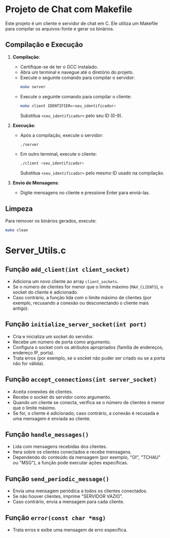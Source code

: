 # Projeto de Chat com Makefile

Este projeto é um cliente e servidor de chat em C. Ele utiliza um Makefile para compilar os arquivos-fonte e gerar os binários.

## Compilação e Execução

1. **Compilação**:
   - Certifique-se de ter o GCC instalado.
   - Abra um terminal e navegue até o diretório do projeto.
   - Execute o seguinte comando para compilar o servidor:
     ```bash
     make server
     ```
   - Execute o seguinte comando para compilar o cliente:
     ```bash
     make client IDENTIFIER=<seu_identificador>
     ```
     Substitua `<seu_identificador>` pelo seu ID (0-9).

2. **Execução**:
   - Após a compilação, execute o servidor:
     ```bash
     ./server
     ```
   - Em outro terminal, execute o cliente:
     ```bash
     ./client <seu_identificador>
     ```
     Substitua `<seu_identificador>` pelo mesmo ID usado na compilação.

3. **Envio de Mensagens**:
   - Digite mensagens no cliente e pressione Enter para enviá-las.

## Limpeza

Para remover os binários gerados, execute:
```bash
make clean
```
# Server_Utils.c

## Função `add_client(int client_socket)`
- Adiciona um novo cliente ao array `client_sockets`.
- Se o número de clientes for menor que o limite máximo (`MAX_CLIENTS`), o socket do cliente é adicionado.
- Caso contrário, a função lida com o limite máximo de clientes (por exemplo, recusando a conexão ou desconectando o cliente mais antigo).

## Função `initialize_server_socket(int port)`
- Cria e inicializa um socket do servidor.
- Recebe um número de porta como argumento.
- Configura o socket com os atributos apropriados (família de endereços, endereço IP, porta).
- Trata erros (por exemplo, se o socket não puder ser criado ou se a porta não for válida).

## Função `accept_connections(int server_socket)`
- Aceita conexões de clientes.
- Recebe o socket do servidor como argumento.
- Quando um cliente se conecta, verifica se o número de clientes é menor que o limite máximo.
- Se for, o cliente é adicionado; caso contrário, a conexão é recusada e uma mensagem é enviada ao cliente.

## Função `handle_messages()`
- Lida com mensagens recebidas dos clientes.
- Itera sobre os clientes conectados e recebe mensagens.
- Dependendo do conteúdo da mensagem (por exemplo, "OI", "TCHAU" ou "MSG"), a função pode executar ações específicas.

## Função `send_periodic_message()`
- Envia uma mensagem periódica a todos os clientes conectados.
- Se não houver clientes, imprime "SERVIDOR VAZIO".
- Caso contrário, envia a mensagem para cada cliente.

## Função `error(const char *msg)`
- Trata erros e exibe uma mensagem de erro específica.

